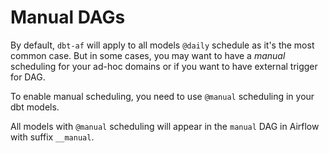 # Manual DAGs
By default, `dbt-af` will apply to all models `@daily` schedule as it's the most common case. 
But in some cases, you may want to have a _manual_ scheduling for your ad-hoc domains or if you want to have external trigger for DAG.

To enable manual scheduling, you need to use `@manual` scheduling in your dbt models.

All models with `@manual` scheduling will appear in the `manual` DAG in Airflow with suffix `__manual`.
